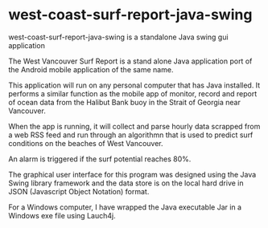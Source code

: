 # west-coast-surf-report-java-swing
west-coast-surf-report-java-swing is a standalone Java swing gui application

The West Vancouver Surf Report is a stand alone Java application port of the Android mobile application of the same name.

This application will run on any personal computer that has Java installed. It performs a similar function as the mobile app of monitor, record and report of ocean data from the Halibut Bank buoy in the Strait of Georgia near Vancouver.

When the app is running, it will collect and parse hourly data scrapped from a web RSS feed and run through an algorithmn that is used to predict surf conditions on the beaches of West Vancouver.

An alarm is triggered if the surf potential reaches 80%.

The graphical user interface for this program was designed using the Java Swing library framework and the data store is on the local hard drive in JSON (Javascript Object Notation) format.

For a Windows computer, I have wrapped the Java executable Jar in a Windows exe file using Lauch4j.

